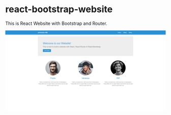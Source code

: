 # react-bootstrap-website
This is React Website with Bootstrap and Router.


![Screenshot](screencapture.png)